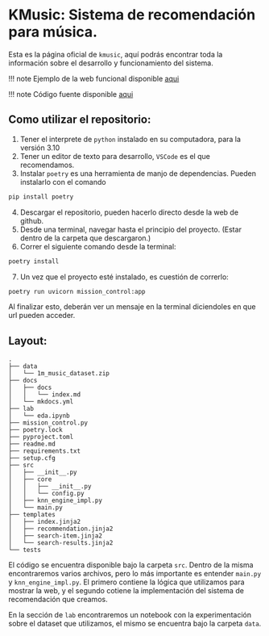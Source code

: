 # KMusic: Sistema de recomendación para música.

Esta es la página oficial de `kmusic`, aquí podrás encontrar toda la información sobre el desarrollo
y funcionamiento del sistema.

!!! note
    Ejemplo de la web funcional disponible [aqui](https://cet-project.onrender.com/)

!!! note
    Código fuente disponible [aqui](https://github.com/levensworth/cet-project)

## Como utilizar el repositorio:
1. Tener el interprete de `python` instalado en su computadora, para la versión 3.10
2. Tener un editor de texto para desarrollo, `VSCode` es el que recomendamos.
3. Instalar `poetry` es una herramienta de manjo de dependencias. Pueden instalarlo con el comando

```sh
pip install poetry
```

4. Descargar el repositorio, pueden hacerlo directo desde la web de github.
5. Desde una terminal, navegar hasta el principio del proyecto. (Estar dentro de la carpeta que descargaron.)
6. Correr el siguiente comando desde la terminal:
```sh
poetry install
```
7. Un vez que el proyecto esté instalado, es cuestión de correrlo:
```sh
poetry run uvicorn mission_control:app 
```
Al finalizar esto, deberán ver un mensaje en la terminal diciendoles en que url pueden acceder.

## Layout:
```
.
├── data
│   └── 1m_music_dataset.zip
├── docs
│   ├── docs
│   │   └── index.md
│   └── mkdocs.yml
├── lab
│   └── eda.ipynb
├── mission_control.py
├── poetry.lock
├── pyproject.toml
├── readme.md
├── requirements.txt
├── setup.cfg
├── src
│   ├── __init__.py
│   ├── core
│   │   ├── __init__.py
│   │   └── config.py
│   ├── knn_engine_impl.py
│   └── main.py
├── templates
│   ├── index.jinja2
│   ├── recommendation.jinja2
│   ├── search-item.jinja2
│   └── search-results.jinja2
└── tests
```


El código se encuentra disponible bajo la carpeta `src`. Dentro de la misma encontraremos varios archivos, 
pero lo más importante es entender `main.py` y `knn_engine_impl.py`. El primero contiene la lógica que 
utilizamos para mostrar la web, y el segundo cotiene la implementación del sistema de recomendación que creamos.

En la sección de `lab` encontraremos un notebook con la experimentación sobre el dataset que utilizamos, el mismo se encuentra bajo la carpeta `data`.



